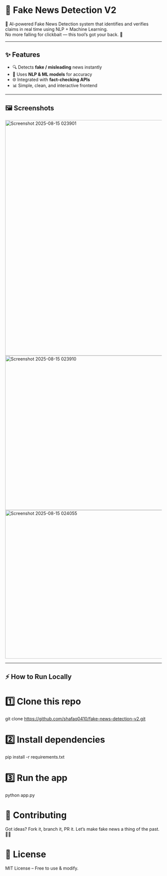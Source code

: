 # 📰 Fake News Detection V2  

🚀 AI-powered Fake News Detection system that identifies and verifies claims in real time using NLP + Machine Learning.  
No more falling for clickbait — this tool’s got your back. 💪  

---

## ✨ Features  
- 🔍 Detects **fake / misleading** news instantly  
- 🧠 Uses **NLP & ML models** for accuracy  
- 🌐 Integrated with **fact-checking APIs**  
- 📊 Simple, clean, and interactive frontend  

---

## 🖼️ Screenshots  


<img width="609" height="758" alt="Screenshot 2025-08-15 023901" src="https://github.com/user-attachments/assets/4f09ce58-adc2-4fea-a7f4-3f78b7987c38" />
<img width="585" height="497" alt="Screenshot 2025-08-15 023910" src="https://github.com/user-attachments/assets/cbebea28-77b0-465a-9a9b-9685c8a581a0" />
<img width="581" height="478" alt="Screenshot 2025-08-15 024055" src="https://github.com/user-attachments/assets/c3a61fd4-6e55-4722-a77a-b38324c39b14" />
 

---

## ⚡ How to Run Locally  

# 1️⃣ Clone this repo
git clone https://github.com/shafaq0410/fake-news-detection-v2.git

# 2️⃣ Install dependencies
pip install -r requirements.txt

# 3️⃣ Run the app
python app.py


# 🤝 Contributing
Got ideas? Fork it, branch it, PR it. Let’s make fake news a thing of the past. 🚫📰


# 📜 License
MIT License – Free to use & modify.
